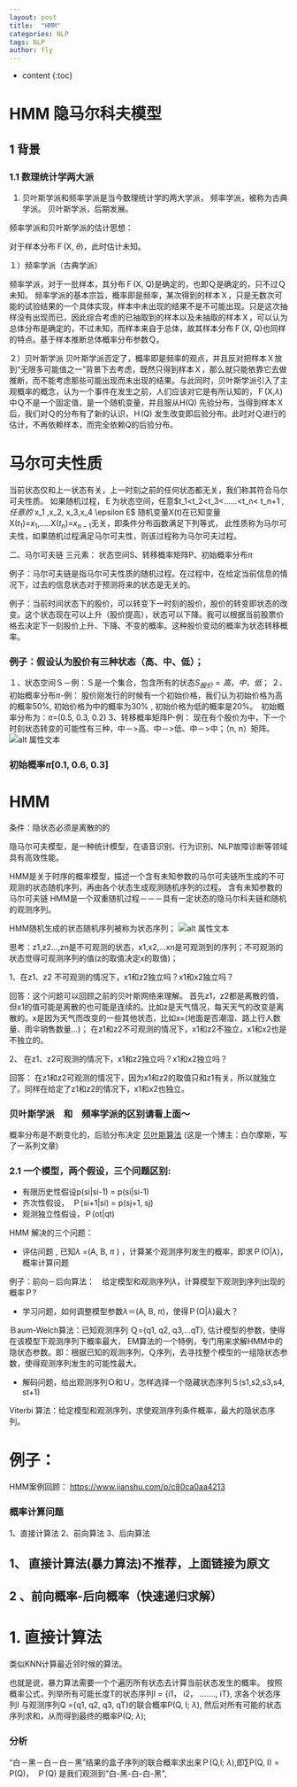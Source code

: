 ```yaml
---
layout: post
title:  "HMM"
categories: NLP
tags: NLP  
author: fly
---
```


* content
{:toc}

# HMM 隐马尔科夫模型
##  1 背景
###  1.1  数理统计学两大派
1.  贝叶斯学派和频率学派是当今数理统计学的两大学派，
频率学派，被称为古典学派。
贝叶斯学派，后期发展。

频率学派和贝叶斯学派的估计思想：

对于样本分布Ｆ(X, $\theta$)，此时估计未知。

１）频率学派（古典学派）

频率学派，对于一批样本，其分布Ｆ(X, Q)是确定的，也即Ｑ是确定的，只不过Ｑ未知。
频率学派的基本宗旨，概率即是频率，某次得到的样本Ｘ，只是无数次可能的试验结果的一个具体实现，样本中未出现的结果不是不可能出现。只是这次抽样没有出现而已，因此综合考虑的已抽取到的样本以及未抽取的样本Ｘ，可以认为总体分布是确定的，不过未知，而样本来自于总体，故其样本分布Ｆ(X, Q)也同样的特点。基于样本推断总体概率分布参数Ｑ。











２）贝叶斯学派
贝叶斯学派否定了，概率即是频率的观点，并且反对把样本Ｘ放到“无限多可能值之一”背景下去考虑，既然只得到样本Ｘ，那么就只能依靠它去做推断，而不能考虑那些可能出现而未出现的结果。与此同时，贝叶斯学派引入了主观概率的概念，认为一个事件在发生之前，人们应该对它是有所认知的，Ｆ(X,$\lambda$)中Ｑ不是一个固定值，是一个随机变量，并且服从H(Q) 先验分布，当得到样本Ｘ后，我们对Ｑ的分布有了新的认识，Ｈ(Q) 发生改变即后验分布。此时对Ｑ进行的估计，不再依赖样本，而完全依赖Q的后验分布。
# 马尔可夫性质
当前状态仅和上一状态有关，上一时刻之前的任何状态都无关，我们称其符合马尔可夫性质。
如果随机过程，Ｅ为状态空间，任意$t_1<t_2<t_3<......<t_n< t_n+1 $,任意的$ x_1 ,x_2, x_3,x_4 \epsilon E$ 随机变量X(t)在已知变量X($t_1$)=$x_1$,.....X($t_n$)=$x_{n-1}$无关，即条件分布函数满足下列等式， 此性质称为马尔可夫性，如果随机过程满足马尔可夫性，则该过程称为马尔可夫过程。

二、马尔可夫链
三元素： 状态空间S、转移概率矩阵P、初始概率分布$\pi$

例子：马尔可夫链是指马尔可夫性质的随机过程。在过程中，在给定当前信息的情况下，过去的信息状态对于预测将来的状态是无关的。

例子：当前时间状态下的股价，可以转变下一时刻的股价，股价的转变即状态的改变。这个状态现在可以上升（股价提高），状态可以下降。我可以根据当前股票价格去决定下一刻股价上升、下降、不变的概率。这种股价变动的概率为状态转移概率。

###  例子：假设认为股价有三种状态（高、中、低）；
１、状态空间Ｓ－例：Ｓ是一个集合，包含所有的状态$S_{股价}={高，中，低}$；
２、初始概率分布$\pi$-例：
股价刚发行的时候有一个初始价格，我们认为初始价格为高的概率50%,  初始价格为中的概率为30% , 初始价格为低的概率是20%。　初始概率分布为：$\pi$=(0.5,  0.3,  0.2)
3、转移概率矩阵P-例：
现在有个股价为中，下一个时刻状态转变的可能性有三种，中－>高、中－>低、中－>中；（n,  n）矩阵。
![alt 属性文本](https://upload-images.jianshu.io/upload_images/3153092-b8c8e7cf53db4dcc.png)


### 初始概率$\pi$[0.1, 0.6, 0.3]


# HMM 
 条件：隐状态必须是离散的的
 
 隐马尔可夫模型，是一种统计模型，在语音识别、行为识别、NLP故障诊断等领域具有高效性能。

 HMM是关于时序的概率模型，描述一个含有未知参数的马尔可夫链所生成的不可观测的状态随机序列，再由各个状态生成观测随机序列的过程。
含有未知参数的马尔可夫链
 HMM是一个双重随机过程－－－具有一定状态的隐马尔科夫链和随机的观测序列。

 HMM随机生成的状态随机序列被称为状态序列；
![alt 属性文本](http://upload-images.jianshu.io/upload_images/3153092-a1b147ac9e39eb54.png)
 
 思考：z1,z2...,zn是不可观测的状态，x1,x2,...xn是可观测到的序列；不可观测的状态觉得可观测序列的值(z的取值决定x的取值)；

1、在z1、z2 不可观测的情况下，x1和z2独立吗？x1和x2独立吗？

回答：这个问题可以回顾之前的贝叶斯网络来理解。
首先z1，z2都是离散的值，但x1的值可能是离散的也可能是连续的。比如z是天气情况，每天天气的改变是离散的。x是因为天气而改变的一些其他状态，比如x=(地面是否潮湿、路上行人数量、雨伞销售数量...)；
在z1和z2不可观测的情况下，x1和z2不独立，x1和x2也是不独立的。

2、 在z1、z2可观测的情况下，x1和z2独立吗？x1和x2独立吗？

回答： 在z1和z2可观测的情况下，因为x1和z2的取值只和z1有关，所以就独立了。同样在给定了z1和z2的情况下，x1和x2也独立。

### 贝叶斯学派　和　频率学派的区别请看上面～
概率分布是不断变化的，后验分布决定
[贝叶斯算法](http://www.jianshu.com/p/f058d73f5500) (这是一个博主：白尔摩斯，写了一系列文章)
### 2.1 一个模型，两个假设，三个问题区别:
 
 -    有限历史性假设p(si|si-1) =  p(si|si-1)
 -    齐次性假设，　Ｐ(si+1|si) = p(sj+1, sj)
 -    观测独立性假设，Ｐ(ot|qt)

HMM 解决的三个问题：

-  评估问题 ,  已知$\lambda$ =(A,  B, $\pi$ ) ，计算某个观测序列发生的概率，即求Ｐ(O|$\lambda$)，概率计算问题

例子：前向－后向算法：　给定模型和观测序列$\lambda$，计算模型下观测到序列出现的概率Ｐ?

-  学习问题，如何调整模型参数$\lambda$＝(A, B, $\pi$)，使得Ｐ(O|$\lambda$)最大？

Ｂaum-Welch算法：已知观测序列 Ｑ={q1, q2, q3,...qT}, 估计模型的参数，使得在该模型下观测序列下概率最大，
EM算法的一个特例，专门用来求解HMM中的隐状态参数。即：根据已知的观测序列，Ｑ序列，去寻找整个模型的一组隐状态参数，使得观测序列发生的可能性最大。

-   解码问题，给出观测序列Ｏ和Ｕ，怎样选择一个隐藏状态序列Ｓ(s1,s2,s3,s4, st+1)

Viterbi 算法：给定模型和观测序列，求使观测序列条件概率，最大的隐状态序列。

#  例子：
HMM案例回顾：
https://www.jianshu.com/p/c80ca0aa4213
### 概率计算问题
1、直接计算法
2、前向算法
3、后向算法

##  1、 直接计算法(暴力算法)不推荐，上面链接为原文
##  2 、前向概率-后向概率（快速递归求解）
# 1.  直接计算法
类似KNN计算最近邻时候的算法。

也就是说，暴力算法需要一个个遍历所有状态去计算当前状态发生的概率。
按照概率公式，列举所有可能长度T的状态序列I = {i1， i2， .......,  iT}, 求各个状态序列I 与观测序列Q ={q1, q2, q3, qT}的联合概率P(Q, I; $\lambda$),  然后对所有可能的状态序列求和，从而得到最终的概率P(Q; $\lambda$);

### 分析
“白－黑－白－白－黑”结果的盒子序列的联合概率求出来Ｐ(Q,I; $\lambda$),即$\sum$P(Q, I) = P(Q)，　Ｐ(Q) 是我们观测到“白-黑-白-白-黑",  